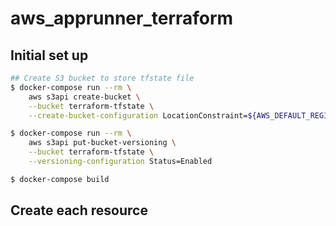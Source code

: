 # aws_apprunner_terraform

## Initial set up
```bash
## Create S3 bucket to store tfstate file
$ docker-compose run --rm \
    aws s3api create-bucket \
    --bucket terraform-tfstate \
    --create-bucket-configuration LocationConstraint=${AWS_DEFAULT_REGION}

$ docker-compose run --rm \
    aws s3api put-bucket-versioning \
    --bucket terraform-tfstate \
    --versioning-configuration Status=Enabled

$ docker-compose build
```

## Create each resource
```bash

```